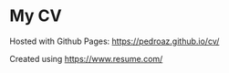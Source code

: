 # My CV

Hosted with Github Pages: https://pedroaz.github.io/cv/

Created using https://www.resume.com/
